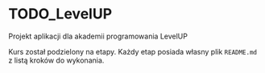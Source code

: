 # TODO_LevelUP
Projekt aplikacji dla akademii programowania LevelUP 

Kurs został podzielony na etapy. Każdy etap posiada własny plik `README.md` z listą kroków do wykonania.
